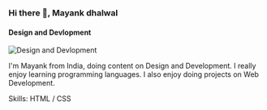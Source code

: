 ### Hi there 👋, Mayank dhalwal
#### Design and Devlopment
![Design and Devlopment](https://previews.dropbox.com/p/thumb/AB2kSwX4t1elijXJkTO5Rs7tf2eo49QldrfX1_w6l9KI2lgTXHZpM9DsmQi2GjSkyozjZWFk6o03_AWD-xFn-mIDsBMfA7MtPn1Fsop74HPkWZo34BVGCfpGw9rwnoC_f2_Q9jrgumx4ve4YOdhHgm9HKW4SrQcLfI75WONm_cM37jwW57UlZ6UQryyJJTrOw4srAIJTn1-dqk0rUFIpD5AFaBZ8UB1VX2rKwiTzoBpolgut-sn8gNy8HWI43s7C3MfcT5s0ztqKCwsDCaPkBB_Frj7qLqtrZrKiDIR_ItPlg7D08V4w3wdjkhpWsCLQtup9bzPbkPhE7XgBi8ZiBBgkxneRqWZUeLZFonkyDFlPWmo67lBv7_rvVyJzfXOiHpY/p.png)

I'm Mayank from India, doing content on Design and Development. I really enjoy learning programming languages. I also enjoy doing projects on Web Development.

Skills:  HTML / CSS





